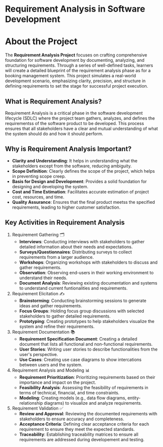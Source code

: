 # Requirement Analysis in Software Development

<h1>About the Project</h1>

<p>
  The <strong>Requirement Analysis Project</strong> focuses on crafting comprehensive foundation for software development by  documenting, analyzing, and structuring requirements. Through a series of well-defined tasks, learners will create a detailed blueprint of the requirement analysis phase as for a booking management system. This project simulates a real-world development scenario, emphasizing clarity, precision, and structure in defining requirements to set the stage for successful project execution.
</p>

<section>
<h1>What is Requirement Analysis?</h1>

<p>
  Requirement Analysis is a critical phase in the software development lifecycle (SDLC) where the project team gathers, analyzes, and defines the requirementss of the software product to be developed. This process ensures that all stakeholders have a clear and mutual understanding of what the system should do and how it should perform.
</p>
</section>

<section>
<h1>Why is Requirement Analysis Important?</h1>

<ul>
  <li><strong>Clarity and Understanding</strong>: It helps in understanding what the stakeholders except from the software, reducing ambiguity.</li>
  <li><strong>Scope Definition</strong>: Clearly defines the scope of the project, which helps in preventing scope creep.</li>
  <li><strong>Basis for Design and Development</strong>: Provides a solid foundation for designing and developing the system.</li>
  <li><strong>Cost and Time Estimation</strong>: Facilitates accurate estimation of project cost, resources, and time.</li>
  <li><strong>Quality Assurance</strong>: Ensures that the final product meetss the specified requirements, leading to higher customer satisfaction.</li>
</ul>
</section>

<section>
<h1>Key Activities in Requirement Analysis</h1>

<ol>
  <li>
    Requirement Gathering 🗂
    <ul>
      <li><strong>Interviews</strong>: Conducting interviews with stakeholders to gather detailed information about their needs and expectations.</li>
      <li><strong>Surveys/Questionnaires</strong>: Distributing surveys to collect requirements from a larger audience.</li>
      <li><strong>Workshops</strong>: Organizing workshops with stakeholders to discuss and gather requirements.</li>
      <li><strong>Observation</strong>: Observing end-users in their working environment to understand their needs.</li>
      <li><strong>Document Analysis</strong>: Reviewing existing documentation and systems to understand current funtionalities and requirements.</li>
    </ul>
  </li>

<li>
    Requirement Elicitation ✍
    <ul>
      <li><strong>Brainstorming</strong>: Conducting brainstorming sessions to generate ideas and gather requirements.</li>
      <li><strong>Focus Groups</strong>: Holding focus group discussions with selected stakeholders to gather detailed requirements.</li>
      <li><strong>Prototyping</strong>: Creating prototypes to help stakeholders visualize the system and refine their requirements.</li>
    </ul>
  </li>

<li>
    Requirement Documentation 📚
    <ul>
      <li><strong>Requirement Specification Document</strong>: Creating a detailed document that lists all functional and non-functional requirements.</li>
      <li><strong>User Stories</strong>: Writing user stories to describe functionalities from the user's perspective.</li>
      <li><strong>Use Cases</strong>: Creating use case diagrams to show intercations between users and the system.</li>
    </ul>
  </li>

<li>
    Requirement Analysis and Modeling 📊
    <ul>
      <li><strong>Requirement Prioritization</strong>: Prioritizing requirements based on their importance and impact on the project.</li>
      <li><strong>Feasibility Analysis</strong>: Assessing the feasibility of requirements in terms of technical, financial, and time constraints.</li>
      <li><strong>Modeling</strong>: Creating models (e.g., data flow diagrams, entity-relationship diagrams) to visualize and analyze requirements.</li>
    </ul>
  </li>

<li>
    Requirement Validation ✅
    <ul>
      <li><strong>Review and Approval</strong>: Reviewing the documented requirements with stakeholders to ensure accuracy and completeness.</li>
      <li><strong>Acceptance Criteria</strong>: Defining clear acceptance criteria for each requirement to ensure they meet the expected standards.</li>
      <li><strong>Traceability</strong>: Establishing traceability matrices to ensure all requirements are addressed during developement and testing.</li>
    </ul>
  </li>

  
</ol>
</section>


